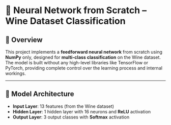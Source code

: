 # 🍷 Neural Network from Scratch – Wine Dataset Classification

## 📌 Overview

This project implements a **feedforward neural network** from scratch using **NumPy** only, designed for **multi-class classification** on the Wine dataset. The model is built without any high-level libraries like TensorFlow or PyTorch, providing complete control over the learning process and internal workings.

---

## 🧠 Model Architecture

- **Input Layer**: 13 features (from the Wine dataset)  
- **Hidden Layer**: 1 hidden layer with 16 neurons and **ReLU** activation  
- **Output Layer**: 3 output classes with **Softmax** activation
